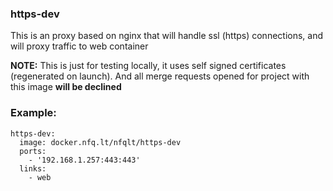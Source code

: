 ### https-dev

This is an proxy based on nginx that will handle ssl (https) connections, and will proxy traffic to web container

__NOTE:__ This is just for testing locally, it uses self signed certificates (regenerated on launch).
And all merge requests opened for project with this image __will be declined__


### Example:

```
https-dev:
  image: docker.nfq.lt/nfqlt/https-dev
  ports:
    - '192.168.1.257:443:443'
  links:
    - web
```

